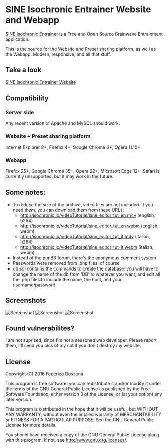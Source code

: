# SINE Isochronic Entrainer Website and Webapp
[SINE Isochronic Entrainer](http://isochronic.io) is a Free and Open Source Brainwave Entrainment application.

This is the source for the Website and Preset sharing platform, as well as the Webapp. Modern, responsive, and all that stuff.

## Take a look
[SINE Isochronic Entrainer Website](http://isochronic.io/)

## Compatibility
### Server side
Any recent version of Apache and MySQL should work.
### Website + Preset sharing platform
Internet Explorer 8+, Firefox 4+, Google Chrome 6+, Opera 11.10+
### Webapp
Firefox 25+, Google Chrome 35+, Opera 22+, Microsoft Edge 12+. Safari is currently unsupported, but it may work in the future.

## Some notes:
* To reduce the size of the archive, video files are not included. If you need them, you can download them from these URLs:
	* http://isochronic.io/videoTutorial/sine_editor_tut_en.m4v     (english, h264)
	* http://isochronic.io/videoTutorial/sine_editor_tut_en.webm     (english, webm)
	* http://isochronic.io/videoTutorial/sine_editor_tut_it.m4v     (italian, h264)
	* http://isochronic.io/videoTutorial/sine_editor_tut_it.webm     (italian, webm)
* Instead of the punBB forum, there's the anonymous comment system
* Passwords were removed from .php files, of course
* db.sql contains the commands to create the database: you will have to change the name of the db from 'DB' to whatever you want, and edit all the .php files to include the name, the host, and your username/password.

## Screenshots
![Screenshot](http://adolfintel.com/sine/website1.png)
![Screenshot](http://adolfintel.com/sine/website2.png)
![Screenshot](http://adolfintel.com/sine/webapp1.png)

## Found vulnerabilites?
I am not suprised, since I'm not a seasoned web developer. Please report them, I'll send you pics of my cat if you don't destroy my website.

## License
Copyright (C) 2016 Federico Dossena

This program is free software: you can redistribute it and/or modify
it under the terms of the GNU General Public License as published by
the Free Software Foundation, either version 3 of the License, or
(at your option) any later version.

This program is distributed in the hope that it will be useful,
but WITHOUT ANY WARRANTY; without even the implied warranty of
MERCHANTABILITY or FITNESS FOR A PARTICULAR PURPOSE.  See the
GNU General Public License for more details.

You should have received a copy of the GNU General Public License
along with this program.  If not, see <http://www.gnu.org/licenses/>.
